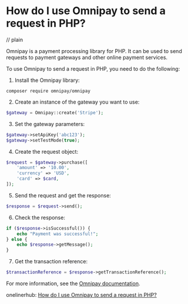 # How do I use Omnipay to send a request in PHP?
// plain

Omnipay is a payment processing library for PHP. It can be used to send requests to payment gateways and other online payment services.

To use Omnipay to send a request in PHP, you need to do the following:

1. Install the Omnipay library:
```
composer require omnipay/omnipay
```

2. Create an instance of the gateway you want to use:
```php
$gateway = Omnipay::create('Stripe');
```

3. Set the gateway parameters:
```php
$gateway->setApiKey('abc123');
$gateway->setTestMode(true);
```

4. Create the request object:
```php
$request = $gateway->purchase([
    'amount' => '10.00',
    'currency' => 'USD',
    'card' => $card,
]);
```

5. Send the request and get the response:
```php
$response = $request->send();
```

6. Check the response:
```php
if ($response->isSuccessful()) {
    echo "Payment was successful!";
} else {
    echo $response->getMessage();
}
```

7. Get the transaction reference:
```php
$transactionReference = $response->getTransactionReference();
```

For more information, see the [Omnipay documentation](https://omnipay.thephpleague.com/).

onelinerhub: [How do I use Omnipay to send a request in PHP?](https://onelinerhub.com/php-omnipay/how-do-i-use-omnipay-to-send-a-request-in-php)